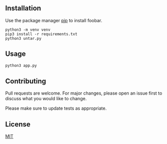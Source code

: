 ## Installation
Use the package manager [pip](https://pip.pypa.io/en/stable/) to install foobar.
```
python3 -m venv venv
pip3 install -r requirements.txt
python3 untar.py
```

## Usage
```bash
python3 app.py
```
## Contributing
Pull requests are welcome. For major changes, please open an issue first to discuss what you would like to change.

Please make sure to update tests as appropriate.

## License
[MIT](https://choosealicense.com/licenses/mit/)